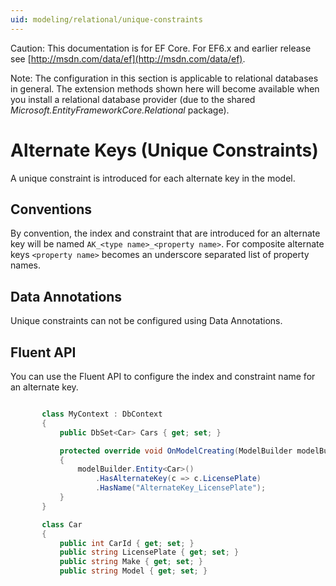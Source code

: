 ```yaml
---
uid: modeling/relational/unique-constraints
---
```

Caution: This documentation is for EF Core. For EF6.x and earlier release see [http://msdn.com/data/ef](http://msdn.com/data/ef).

Note: The configuration in this section is applicable to relational databases in general. The extension methods shown here will become available when you install a relational database provider (due to the shared *Microsoft.EntityFrameworkCore.Relational* package).

# Alternate Keys (Unique Constraints)

A unique constraint is introduced for each alternate key in the model.

## Conventions

By convention, the index and constraint that are introduced for an alternate key will be named `AK_<type name>_<property name>`. For composite alternate keys `<property name>` becomes an underscore separated list of property names.

## Data Annotations

Unique constraints can not be configured using Data Annotations.

## Fluent API

You can use the Fluent API to configure the index and constraint name for an alternate key.

<!-- [!code-csharp[Main](samples/relational/Modeling/FluentAPI/Samples/Relational/AlternateKeyName.cs?highlight=9)] -->

````c#

       class MyContext : DbContext
       {
           public DbSet<Car> Cars { get; set; }

           protected override void OnModelCreating(ModelBuilder modelBuilder)
           {
               modelBuilder.Entity<Car>()
                   .HasAlternateKey(c => c.LicensePlate)
                   .HasName("AlternateKey_LicensePlate");
           }
       }

       class Car
       {
           public int CarId { get; set; }
           public string LicensePlate { get; set; }
           public string Make { get; set; }
           public string Model { get; set; }

   ````
